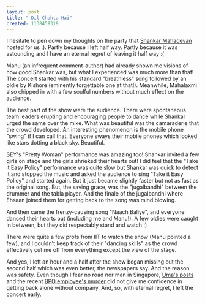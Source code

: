 ```yaml
--- 
layout: post
title: " Dil Chahta Hai"
created: 1138459319
---
```

I hesitate to pen down my thoughts on the party that <a href="http://en.wikipedia.org/wiki/Shankar_Mahadevan">Shankar Mahadevan</a> hosted for us :). Partly because I left half way. Partly because it was astounding and I have an eternal regret of leaving it half way :(

Manu (an infrequent comment-author) had already shown me visions of how good Shankar was, but what I experienced was much more than that! The concert started with his standard "breathless" song followed by an oldie by Kishore (eminently forgettable one at that!). Meanwhile, Mahalaxmi also chipped in with a few soulful numbers without much effect on the audience.

The best part of the show were the audience. There were spontaneous team leaders erupting and encouraging people to dance while Shankar urged the same over the mike. What was beautiful was the camaraderie that the crowd developed. An interesting phenomenon is the mobile phone "swing" if I can call that. Everyone sways their mobile phones which looked like stars dotting a black sky. Beautiful. 

SEY's "Pretty Woman" performance was amazing too! Shankar invited a few girls on stage and the girls shrieked their hearts out! I did feel that the "Take it Easy Policy" performance was quite slow but Shankar was quick to detect it and stopped the music and asked the audience to sing "Take it Easy Policy" and started again. But it just became slightly faster but not as fast as the original song. But, the saving grace, was the "jugalbandhi" between the drummer and the tabla player. And the finale of the jugalbandhi where Ehsaan joined them for getting back to the song was mind blowing.

And then came the frenzy-causing song "Naach Baliye", and everyone danced their hearts out (including me and Manu!). A few oldies were caught in between, but they did respectably stand and watch :)

There were quite a few profs from IIT to watch the show (Manu pointed a few), and I couldn't keep track of their "dancing skills" as the crowd effectively cut me off from everything except the view of the stage. 

And yes, I left an hour and a half after the show began missing out the second half which was even better, the newspapers say. And the reason was safety. Even though I fear no road nor man in Singapore, <a href="http://indianwriting.blogspot.com/">Uma's posts</a> and the recent <a href="http://www.ciol.com/content/news/2005/105121704.asp">BPO employee's murder</a> did not give me confidence in getting back alone without company. And, so, with eternal regret, I left the concert early.
